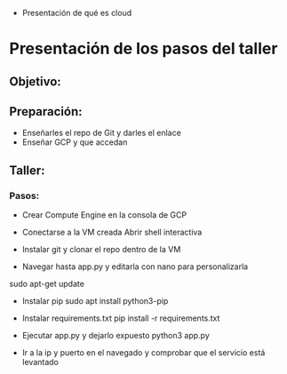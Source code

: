 


- Presentación de qué es cloud

# Presentación de los pasos del taller

## Objetivo:

## Preparación:
- Enseñarles el repo de Git y darles el enlace
- Enseñar GCP y que accedan

## Taller:

### Pasos:
- Crear Compute Engine en la consola de GCP



- Conectarse a la VM creada Abrir shell interactiva



- Instalar git y clonar el repo dentro de la VM

- Navegar hasta app.py y editarla con nano para personalizarla


sudo apt-get update


- Instalar pip
sudo apt install python3-pip

- Instalar requirements.txt
pip install -r requirements.txt

- Ejecutar app.py y dejarlo expuesto
python3 app.py

- Ir a la ip y puerto en el navegado y comprobar que el servicio está levantado


